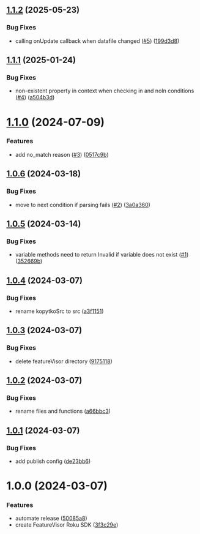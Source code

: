 ## [1.1.2](https://github.com/featurevisor/featurevisor-roku/compare/v1.1.1...v1.1.2) (2025-05-23)


### Bug Fixes

* calling onUpdate callback when datafile changed ([#5](https://github.com/featurevisor/featurevisor-roku/issues/5)) ([199d3d8](https://github.com/featurevisor/featurevisor-roku/commit/199d3d87e953ca3fd71f01bfcfc711843d451037))

## [1.1.1](https://github.com/featurevisor/featurevisor-roku/compare/v1.1.0...v1.1.1) (2025-01-24)


### Bug Fixes

* non-existent property in context when checking in and noIn conditions ([#4](https://github.com/featurevisor/featurevisor-roku/issues/4)) ([a504b3d](https://github.com/featurevisor/featurevisor-roku/commit/a504b3dbb73ce6376a5aaac712c1e90659238716))

# [1.1.0](https://github.com/featurevisor/featurevisor-roku/compare/v1.0.6...v1.1.0) (2024-07-09)


### Features

* add no_match reason ([#3](https://github.com/featurevisor/featurevisor-roku/issues/3)) ([0517c9b](https://github.com/featurevisor/featurevisor-roku/commit/0517c9bc92267b1d7fa1f981246ee2ddd7026fa7))

## [1.0.6](https://github.com/featurevisor/featurevisor-roku/compare/v1.0.5...v1.0.6) (2024-03-18)


### Bug Fixes

* move to next condition if parsing fails ([#2](https://github.com/featurevisor/featurevisor-roku/issues/2)) ([3a0a360](https://github.com/featurevisor/featurevisor-roku/commit/3a0a360d10d286396d102fb72b34c6519d5e5e7e))

## [1.0.5](https://github.com/featurevisor/featurevisor-roku/compare/v1.0.4...v1.0.5) (2024-03-14)


### Bug Fixes

* variable methods need to return Invalid if variable does not exist ([#1](https://github.com/featurevisor/featurevisor-roku/issues/1)) ([352669b](https://github.com/featurevisor/featurevisor-roku/commit/352669bd0b4fa60c0fc6e99c9ed81be3ae16a971))

## [1.0.4](https://github.com/featurevisor/featurevisor-roku/compare/v1.0.3...v1.0.4) (2024-03-07)


### Bug Fixes

* rename kopytkoSrc to src ([a3f1151](https://github.com/featurevisor/featurevisor-roku/commit/a3f1151339887a0222c1f43acefc8f5caf83a184))

## [1.0.3](https://github.com/featurevisor/featurevisor-roku/compare/v1.0.2...v1.0.3) (2024-03-07)


### Bug Fixes

* delete featureVisor directory ([9175118](https://github.com/featurevisor/featurevisor-roku/commit/9175118ef95bee0fa3862d96d3ee54f03fce0873))

## [1.0.2](https://github.com/featurevisor/featurevisor-roku/compare/v1.0.1...v1.0.2) (2024-03-07)


### Bug Fixes

* rename files and functions ([a66bbc3](https://github.com/featurevisor/featurevisor-roku/commit/a66bbc356a8c88538e7e2c5ad64575c1d5e83a3c))

## [1.0.1](https://github.com/featurevisor/featurevisor-roku/compare/v1.0.0...v1.0.1) (2024-03-07)


### Bug Fixes

* add publish config ([de23bb6](https://github.com/featurevisor/featurevisor-roku/commit/de23bb6cbf267f729fb07bb0e4b5a82183002639))

# 1.0.0 (2024-03-07)


### Features

* automate release ([50085a8](https://github.com/featurevisor/featurevisor-roku/commit/50085a84a2b42813954af673f6a1acc7a4dd3270))
* create FeatureVisor Roku SDK ([3f3c29e](https://github.com/featurevisor/featurevisor-roku/commit/3f3c29ee953699f3e310f8c3d89a4ea716968496))
